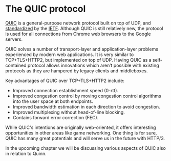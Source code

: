 # The QUIC protocol
[QUIC] is a general-purpose network protocol built on top of UDP,
and [standardized][rfc] by the [IETF]. Although QUIC is still relatively new, 
the protocol is used for all connections from Chrome web browsers to the Google servers. 
 
QUIC solves a number of transport-layer and application-layer problems experienced by modern web applications. 
It is very similar to TCP+TLS+HTTP2, but implemented on top of UDP. 
Having QUIC as a self-contained protocol allows innovations which aren’t 
possible with existing protocols as they are hampered by legacy clients and middleboxes.

Key advantages of QUIC over TCP+TLS+HTTP2 include:
* Improved connection establishment speed (0-rtt).
* Improved congestion control by moving congestion control algorithms into the user space at both endpoints.
* Improved bandwidth estimation in each direction to avoid congestion. 
* Improved multiplexing without head-of-line blocking.
* Contains forward error correction (FEC). 
 
While QUIC's intentions are originally web-oriented, it offers interesting opportunities in other areas like game networking.
One thing is for sure, QUIC has many great potentials and will serve us in the future with HTTP/3. 

In the upcoming chapter we will be discussing various aspects of QUIC also in relation to Quinn. 

[rfc]: https://www.rfc-editor.org/rfc/rfc9000.html
[IETF]: https://www.ietf.org/
[QUIC]: https://en.wikipedia.org/wiki/QUIC
